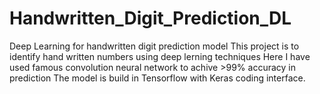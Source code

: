 # Handwritten_Digit_Prediction_DL

Deep Learning for handwritten digit prediction model
This project is to identify hand written numbers using deep lerning techniques
Here I have used famous convolution neural network to achive >99% accuracy in prediction
The model is build in Tensorflow with Keras coding interface.

